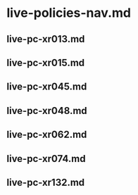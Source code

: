 # live-policies-nav.md

## live-pc-xr013.md

## live-pc-xr015.md

## live-pc-xr045.md

## live-pc-xr048.md

## live-pc-xr062.md

## live-pc-xr074.md

## live-pc-xr132.md
